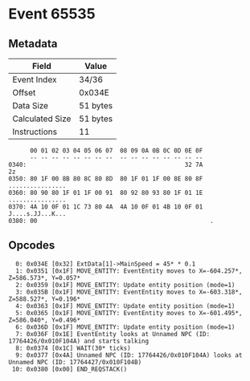 # Event 65535

## Metadata

| Field           | Value    |
|-----------------|----------|
| Event Index     | 34/36    |
| Offset          | 0x034E   |
| Data Size       | 51 bytes |
| Calculated Size | 51 bytes |
| Instructions    | 11       |

```
      00 01 02 03 04 05 06 07  08 09 0A 0B 0C 0D 0E 0F
      -- -- -- -- -- -- -- --  -- -- -- -- -- -- -- --
0340:                                            32 7A                2z
0350: 80 1F 00 8B 80 8C 80 8D  80 1F 01 1F 00 8E 80 8F  ................
0360: 80 90 80 1F 01 1F 00 91  80 92 80 93 80 1F 01 1E  ................
0370: 4A 10 0F 01 1C 73 80 4A  4A 10 0F 01 4B 10 0F 01  J....s.JJ...K...
0380: 00                                                .               
```

## Opcodes

```
  0: 0x034E [0x32] ExtData[1]->MainSpeed = 45* * 0.1
  1: 0x0351 [0x1F] MOVE_ENTITY: EventEntity moves to X=-604.257*, Z=586.573*, Y=0.057*
  2: 0x0359 [0x1F] MOVE_ENTITY: Update entity position (mode=1)
  3: 0x035B [0x1F] MOVE_ENTITY: EventEntity moves to X=-603.318*, Z=588.527*, Y=0.196*
  4: 0x0363 [0x1F] MOVE_ENTITY: Update entity position (mode=1)
  5: 0x0365 [0x1F] MOVE_ENTITY: EventEntity moves to X=-601.495*, Z=586.040*, Y=0.496*
  6: 0x036D [0x1F] MOVE_ENTITY: Update entity position (mode=1)
  7: 0x036F [0x1E] EventEntity looks at Unnamed NPC (ID: 17764426/0x010F104A) and starts talking
  8: 0x0374 [0x1C] WAIT(30* ticks)
  9: 0x0377 [0x4A] Unnamed NPC (ID: 17764426/0x010F104A) looks at Unnamed NPC (ID: 17764427/0x010F104B)
 10: 0x0380 [0x00] END_REQSTACK()
```

